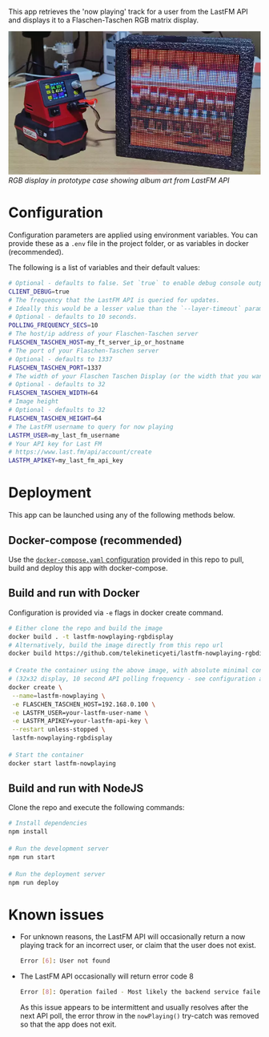 This app retrieves the 'now playing' track for a user from the LastFM API and displays it to a Flaschen-Taschen RGB matrix display.

![](./.github/rgb-display-prototype.webp)
_RGB display in prototype case showing album art from LastFM API_

# Configuration

Configuration parameters are applied using environment variables. You can provide these as a `.env` file in the project folder, or as variables in docker (recommended).

The following is a list of variables and their default values:

```bash
# Optional - defaults to false. Set `true` to enable debug console output.
CLIENT_DEBUG=true
# The frequency that the LastFM API is queried for updates.
# Ideally this would be a lesser value than the `--layer-timeout` parameter value set on your Flaschen-Taschen server.
# Optional - defaults to 10 seconds.
POLLING_FREQUENCY_SECS=10
# The host/ip address of your Flaschen-Taschen server
FLASCHEN_TASCHEN_HOST=my_ft_server_ip_or_hostname
# The port of your Flaschen-Taschen server
# Optional - defaults to 1337
FLASCHEN_TASCHEN_PORT=1337
# The width of your Flaschen Taschen Display (or the width that you want the image to be)
# Optional - defaults to 32
FLASCHEN_TASCHEN_WIDTH=64
# Image height
# Optional - defaults to 32
FLASCHEN_TASCHEN_HEIGHT=64
# The LastFM username to query for now playing
LASTFM_USER=my_last_fm_username
# Your API key for Last FM
# https://www.last.fm/api/account/create
LASTFM_APIKEY=my_last_fm_api_key
```

# Deployment

This app can be launched using any of the following methods below.

## Docker-compose (recommended)

Use the [`docker-compose.yaml` configuration](https://github.com/telekineticyeti/lastfm-nowplaying-rgbdisplay/blob/master/docker-compose.yaml) provided in this repo to
pull, build and deploy this app with docker-compose.

## Build and run with Docker

Configuration is provided via `-e` flags in docker create command.

```bash
# Either clone the repo and build the image
docker build . -t lastfm-nowplaying-rgbdisplay
# Alternatively, build the image directly from this repo url
docker build https://github.com/telekineticyeti/lastfm-nowplaying-rgbdisplay

# Create the container using the above image, with absolute minimal configuration
# (32x32 display, 10 second API polling frequency - see configuration above)
docker create \
 --name=lastfm-nowplaying \
 -e FLASCHEN_TASCHEN_HOST=192.168.0.100 \
 -e LASTFM_USER=your-lastfm-user-name \
 -e LASTFM_APIKEY=your-lastfm-api-key \
 --restart unless-stopped \
 lastfm-nowplaying-rgbdisplay

# Start the container
docker start lastfm-nowplaying
```

## Build and run with NodeJS

Clone the repo and execute the following commands:

```bash
# Install dependencies
npm install

# Run the development server
npm run start

# Run the deployment server
npm run deploy
```

# Known issues

- For unknown reasons, the LastFM API will occasionally return a now playing track for an incorrect user, or claim that the user does not exist.
  ```bash
  Error [6]: User not found
  ```
- The LastFM API occasionally will return error code 8
  ```bash
  Error [8]: Operation failed - Most likely the backend service failed. Please try again.
  ```
  As this issue appears to be intermittent and usually resolves after the next API poll, the error throw in the `nowPlaying()` try-catch was removed so that the app does not exit.
